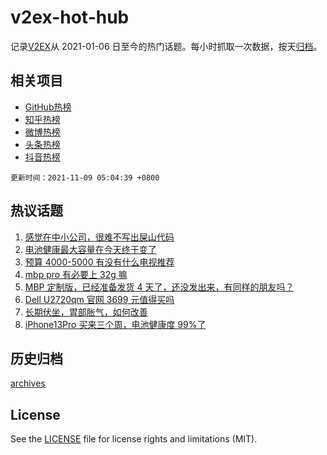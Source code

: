 # v2ex-hot-hub

 记录[V2EX](https://www.v2ex.com/)从 2021-01-06 日至今的热门话题。每小时抓取一次数据，按天[归档](archives)。
 
 ## 相关项目

- [GitHub热榜](https://github.com/snaildev/github-hot-hub)
- [知乎热榜](https://github.com/snaildev/zhihu-hot-hub)
- [微博热榜](https://github.com/snaildev/weibo-hot-hub)
- [头条热榜](https://github.com/snaildev/toutiao-hot-hub)
- [抖音热榜](https://github.com/snaildev/douyin-hot-hub)


 `更新时间：2021-11-09 05:04:39 +0800`

## 热议话题

1. [感觉在中小公司，很难不写出屎山代码](https://www.v2ex.com/t/813782)
1. [电池健康最大容量在今天终于变了](https://www.v2ex.com/t/813741)
1. [预算 4000-5000 有没有什么电视推荐](https://www.v2ex.com/t/813761)
1. [mbp pro 有必要上 32g 嘛](https://www.v2ex.com/t/813783)
1. [MBP 定制版，已经准备发货 4 天了，还没发出来，有同样的朋友吗？](https://www.v2ex.com/t/813793)
1. [Dell U2720qm 官网 3699 元值得买吗](https://www.v2ex.com/t/813742)
1. [长期伏坐，胃部胀气，如何改善](https://www.v2ex.com/t/813774)
1. [iPhone13Pro 买来三个周，电池健康度 99%了](https://www.v2ex.com/t/813894)

## 历史归档

[archives](archives)

## License

See the [LICENSE](LICENSE) file for license rights and limitations (MIT).
